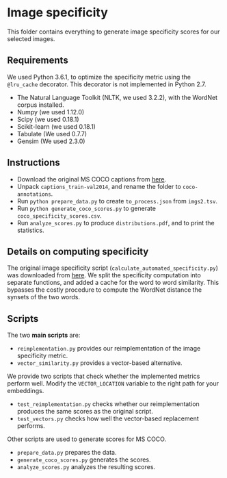# Image specificity

This folder contains everything to generate image specificity scores for our selected images.

## Requirements
We used Python 3.6.1, to optimize the specificity metric using the `@lru_cache` decorator.
This decorator is not implemented in Python 2.7.

* The Natural Language Toolkit (NLTK, we used 3.2.2), with the WordNet corpus installed.
* Numpy (we used 1.12.0)
* Scipy (we used 0.18.1)
* Scikit-learn (we used 0.18.1)
* Tabulate (We used 0.7.7)
* Gensim (We used 2.3.0)

## Instructions
* Download the original MS COCO captions from [here](http://msvocds.blob.core.windows.net/annotations-1-0-3/captions_train-val2014.zip).
* Unpack `captions_train-val2014`, and rename the folder to `coco-annotations`.
* Run `python prepare_data.py` to create `to_process.json` from `imgs2.tsv`.
* Run `python generate_coco_scores.py` to generate `coco_specificity_scores.csv`.
* Run `analyze_scores.py` to produce `distributions.pdf`, and to print the statistics.

## Details on computing specificity
The original image specificity script (`calculate_automated_specificity.py`) was downloaded from [here](https://github.com/jasmainak/specificity).
We split the specificity computation into separate functions, and added a cache for the word to word similarity.
This bypasses the costly procedure to compute the WordNet distance the synsets of the two words.

## Scripts

The two **main scripts** are:

* `reimplementation.py` provides our reimplementation of the image specificity metric.
* `vector_similarity.py` provides a vector-based alternative.

We provide two scripts that check whether the implemented metrics perform well.
Modify the `VECTOR_LOCATION` variable to the right path for your embeddings.

* `test_reimplementation.py` checks whether our reimplementation produces the same scores as the original script.
* `test_vectors.py` checks how well the vector-based replacement performs.

Other scripts are used to generate scores for MS COCO.

* `prepare_data.py` prepares the data.
* `generate_coco_scores.py` generates the scores.
* `analyze_scores.py` analyzes the resulting scores.
